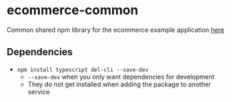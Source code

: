# ecommerce-common

Common shared npm library for the ecommerce example application [here](github.com/kornsour/ecommerce-example)

## Dependencies

- `npm install typescript del-cli --save-dev`
  - `--save-dev` when you only want dependencies for development
  - They do not get installed when adding the package to another service
